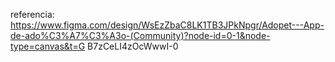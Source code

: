 referencia: https://www.figma.com/design/WsEzZbaC8LK1TB3JPkNpgr/Adopet---App-de-ado%C3%A7%C3%A3o-(Community)?node-id=0-1&node-type=canvas&t=G  B7zCeLI4zOcWwwI-0

